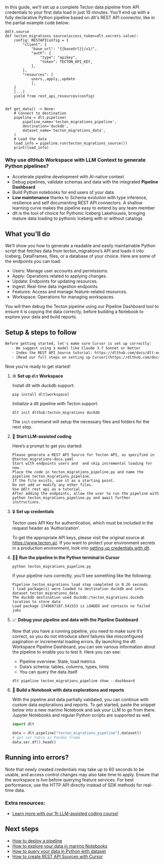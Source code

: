 In this guide, we'll set up a complete Tecton data pipeline from API credentials to your first data load in just 10 minutes. You'll end up with a fully declarative Python pipeline based on dlt's REST API connector, like in the partial example code below:

```python-outcome
@dlt.source
def tecton_migrations_source(access_token=dlt.secrets.value):
    config: RESTAPIConfig = {
        "client": {
            "base_url": "{{baseUrl}}/v1/",
            "auth": {
                "type": "apikey",
                "token": TECTON_API_KEY,
            },
        },
        "resources": [
            users,,apply,,update
            ],
    }
    [...]
    yield from rest_api_resources(config)


def get_data() -> None:
    # Connect to destination
    pipeline = dlt.pipeline(
        pipeline_name='tecton_migrations_pipeline',
        destination='duckdb',
        dataset_name='tecton_migrations_data', 
    )
    # Load the data
    load_info = pipeline.run(tecton_migrations_source())
    print(load_info) 
```

### Why use dltHub Workspace with LLM Context to generate Python pipelines?

- Accelerate pipeline development with AI-native context
- Debug pipelines, validate schemas and data with the integrated **Pipeline Dashboard**
- Build Python notebooks for end users of your data
- **Low maintenance** thanks to Schema evolution with type inference, resilience and self documenting REST API connectors. A shallow learning curve makes the pipeline easy to extend by any team member
- dlt is the tool of choice for Pythonic Iceberg Lakehouses, bringing mature data loading to pythonic Iceberg with or without catalogs

## What you’ll do

We’ll show you how to generate a readable and easily maintainable Python script that fetches data from tecton_migrations’s API and loads it into Iceberg, DataFrames, files, or a database of your choice. Here are some of the endpoints you can load:

- Users: Manage user accounts and permissions.
- Apply: Operations related to applying changes.
- Update: Endpoints for updating resources.
- Ingest: Real-time data ingestion endpoints.
- Features: Access and manage feature-related resources.
- Workspace: Operations for managing workspaces.

You will then debug the Tecton pipeline using our Pipeline Dashboard tool to ensure it is copying the data correctly, before building a Notebook to explore your data and build reports.

## Setup & steps to follow

```default
Before getting started, let's make sure Cursor is set up correctly:
   - We suggest using a model like Claude 3.7 Sonnet or better
   - Index the REST API Source tutorial: https://dlthub.com/docs/dlt-ecosystem/verified-sources/rest_api/ and add it to context as **@dlt rest api**
   - [Read our full steps on setting up Cursor](https://dlthub.com/docs/dlt-ecosystem/llm-tooling/cursor-restapi#23-configuring-cursor-with-documentation)
```

Now you're ready to get started!

1. ⚙️ **Set up `dlt` Workspace**
    
    Install dlt with duckdb support:
    ```shell
    pip install dlt[workspace]
    ```

    Initialize a dlt pipeline with Tecton support.
    ```shell
    dlt init dlthub:tecton_migrations duckdb
    ```

    The `init` command will setup the necessary files and folders for the next step.
    
2. 🤠 **Start LLM-assisted coding**
    
    Here’s a prompt to get you started:
    
    ```prompt
    Please generate a REST API Source for Tecton API, as specified in @tecton_migrations-docs.yaml 
    Start with endpoints users and  and skip incremental loading for now. 
    Place the code in tecton_migrations_pipeline.py and name the pipeline tecton_migrations_pipeline. 
    If the file exists, use it as a starting point. 
    Do not add or modify any other files. 
    Use @dlt rest api as a tutorial. 
    After adding the endpoints, allow the user to run the pipeline with python tecton_migrations_pipeline.py and await further instructions.
    ```

    
3. 🔒 **Set up credentials** 
    
    Tecton uses API Key for authentication, which must be included in the request header as 'Authorization'.
    
    To get the appropriate API keys, please visit the original source at https://www.tecton.ai/.
    If you want to protect your environment secrets in a production environment, look into [setting up credentials with dlt](https://dlthub.com/docs/walkthroughs/add_credentials).
    
4. 🏃‍♀️ **Run the pipeline in the Python terminal in Cursor**
    
    ```shell
    python tecton_migrations_pipeline.py
    ```
    
    If your pipeline runs correctly, you’ll see something like the following:
    
    ```shell
    Pipeline tecton_migrations load step completed in 0.26 seconds
    1 load package(s) were loaded to destination duckdb and into dataset tecton_migrations_data
    The duckdb destination used duckdb:/tecton_migrations.duckdb location to store data
    Load package 1749667187.541553 is LOADED and contains no failed jobs
    ```
    
5. 📈 **Debug your pipeline and data with the Pipeline Dashboard**

    Now that you have a running pipeline, you need to make sure it’s correct, so you do not introduce silent failures like misconfigured pagination or incremental loading errors. By launching the dlt Workspace Pipeline Dashboard, you can see various information about the pipeline to enable you to test it. Here you can see:
    - Pipeline overview: State, load metrics
    - Data’s schema: tables, columns, types, hints
    - You can query the data itself
    
    ```shell
    dlt pipeline tecton_migrations_pipeline show --dashboard
    ```
    
6. 🐍 **Build a Notebook with data explorations and reports**

    With the pipeline and data partially validated, you can continue with custom data explorations and reports. To get started, paste the snippet below into a new marimo Notebook and ask your LLM to go from there. Jupyter Notebooks and regular Python scripts are supported as well.

    
    ```python
    import dlt

   data = dlt.pipeline("tecton_migrations_pipeline").dataset()
   # get ser table as Pandas frame
   data.ser.df().head()
    ```

## Running into errors?

Note that newly created credentials may take up to 60 seconds to be usable, and access control changes may also take time to apply. Ensure that the workspace is live before querying feature services. For best performance, use the HTTP API directly instead of SDK methods for real-time data.

### Extra resources:

- [Learn more with our 1h LLM-assisted coding course!](https://www.youtube.com/watch?v=GGid70rnJuM)

## Next steps

- [How to deploy a pipeline](https://dlthub.com/docs/walkthroughs/deploy-a-pipeline)
- [How to explore your data in marimo Notebooks](https://dlthub.com/docs/general-usage/dataset-access/marimo)
- [How to query your data in Python with dataset](https://dlthub.com/docs/general-usage/dataset-access/dataset)
- [How to create REST API Sources with Cursor](https://dlthub.com/docs/dlt-ecosystem/llm-tooling/cursor-restapi)